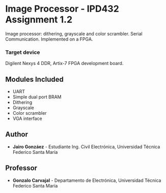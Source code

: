 # Image Processor - IPD432 Assignment 1.2

Image processor: dithering, grayscale and color scrambler. Serial Communication. Implemented on a FPGA.<p>

### Target device
Digilent Nexys 4 DDR, Artix-7 FPGA development board.<p>

## Modules Included
- UART<br>
- Simple  dual port BRAM<br>
- Dithering<br>
- Grayscale<br>
- Color scrambler<br>
- VGA interface<br>

## Author
* **Jairo Gonzáez** - Estudiante Ing. Civil Electrónica, Universidad Técnica Federico Santa María


## Professor
* **Gonzalo Carvajal** - Departamento de Electrónica, Universidad Técnica Federico Santa María
